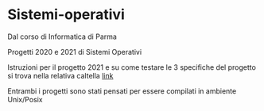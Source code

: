 # Sistemi-operativi
Dal corso di Informatica di Parma 

Progetti 2020 e 2021 di Sistemi Operativi

Istruzioni per il progetto 2021 e su come testare le 3 specifiche del progetto si trova nella relativa caltella [link](https://github.com/AndreaCicca/Sistemi-operativi/2021%20Progetto%20Sistemi%20Operativi/Istruzioni%20progetti%202021.md)

Entrambi i progetti sono stati pensati per essere compilati in ambiente Unix/Posix
